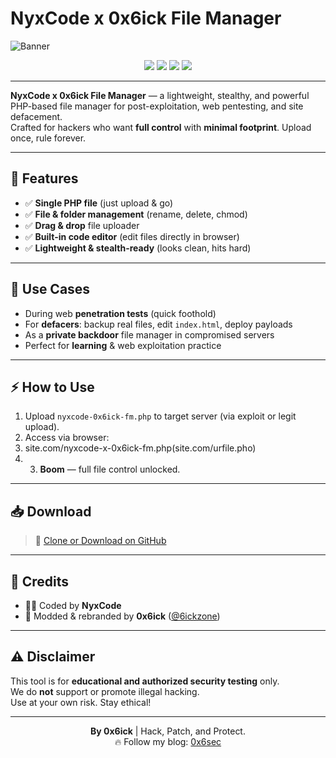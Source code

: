 # NyxCode x 0x6ick File Manager

![Banner](banner.png)

<p align="center">
  <img src="https://img.shields.io/github/stars/6ickzone/NyxCode-x-0x6ick-File-Manager?color=orange&logo=github&style=for-the-badge">
  <img src="https://img.shields.io/github/forks/6ickzone/NyxCode-x-0x6ick-File-Manager?color=blue&logo=github&style=for-the-badge">
  <img src="https://img.shields.io/badge/Made%20by-0x6ick-black?style=for-the-badge&logo=hackthebox">
  <img src="https://img.shields.io/badge/Status-Active-brightgreen?style=for-the-badge&logo=vercel">
</p>

---

**NyxCode x 0x6ick File Manager** — a lightweight, stealthy, and powerful PHP-based file manager for post-exploitation, web pentesting, and site defacement.  
Crafted for hackers who want **full control** with **minimal footprint**. Upload once, rule forever.

---

## 🚀 Features
- ✅ **Single PHP file** (just upload & go)
- ✅ **File & folder management** (rename, delete, chmod)
- ✅ **Drag & drop** file uploader
- ✅ **Built-in code editor** (edit files directly in browser)
- ✅ **Lightweight & stealth-ready** (looks clean, hits hard)

---

## 🎯 Use Cases
- During web **penetration tests** (quick foothold)
- For **defacers**: backup real files, edit `index.html`, deploy payloads
- As a **private backdoor** file manager in compromised servers
- Perfect for **learning** & web exploitation practice

---

## ⚡ How to Use
1. Upload `nyxcode-0x6ick-fm.php` to target server (via exploit or legit upload).
2. Access via browser:
3. site.com/nyxcode-x-0x6ick-fm.php(site.com/urfile.pho)
4. 3. **Boom** — full file control unlocked.

---

## 📥 Download
> 🔗 [Clone or Download on GitHub](https://github.com/6ickzone/NyxCode-x-0x6ick-File-Manager)

---

## 🤝 Credits
- 👨‍💻 Coded by **NyxCode**
- 🐍 Modded & rebranded by **0x6ick** ([@6ickzone](https://github.com/6ickzone))

---

## ⚠️ Disclaimer
This tool is for **educational and authorized security testing** only.  
We do **not** support or promote illegal hacking.  
Use at your own risk. Stay ethical!

---

<p align="center">
<b>By 0x6ick</b> | Hack, Patch, and Protect. <br>
🔥 Follow my blog: <a href="https://0x6ick.zone.id">0x6sec</a>
</p>
